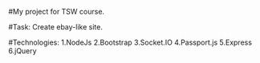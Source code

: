 #My project for TSW course.

#Task: Create ebay-like site.

#Technologies:
1.NodeJs
2.Bootstrap
3.Socket.IO
4.Passport.js
5.Express
6.jQuery
